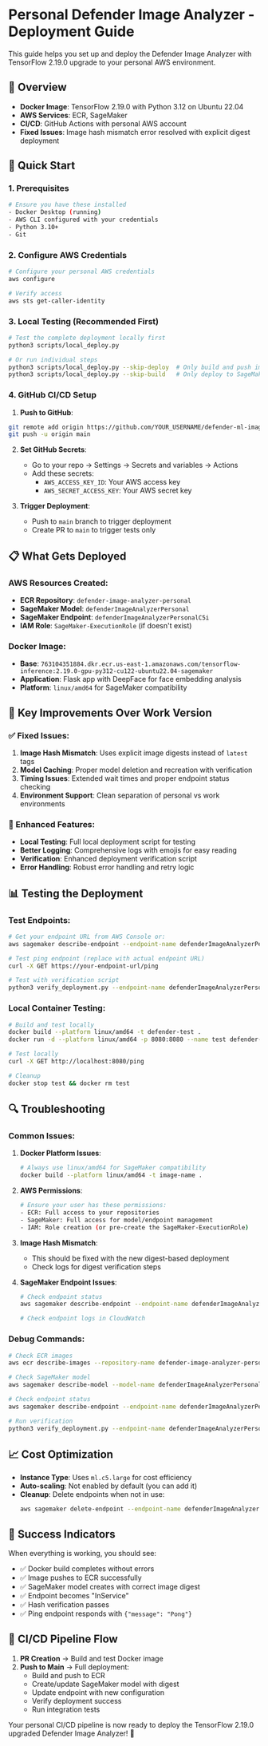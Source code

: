 # Personal Defender Image Analyzer - Deployment Guide

This guide helps you set up and deploy the Defender Image Analyzer with TensorFlow 2.19.0 upgrade to your personal AWS environment.

## 🎯 Overview

- **Docker Image**: TensorFlow 2.19.0 with Python 3.12 on Ubuntu 22.04
- **AWS Services**: ECR, SageMaker
- **CI/CD**: GitHub Actions with personal AWS account
- **Fixed Issues**: Image hash mismatch error resolved with explicit digest deployment

## 🚀 Quick Start

### 1. Prerequisites

```bash
# Ensure you have these installed
- Docker Desktop (running)
- AWS CLI configured with your credentials
- Python 3.10+
- Git
```

### 2. Configure AWS Credentials

```bash
# Configure your personal AWS credentials
aws configure

# Verify access
aws sts get-caller-identity
```

### 3. Local Testing (Recommended First)

```bash
# Test the complete deployment locally first
python3 scripts/local_deploy.py

# Or run individual steps
python3 scripts/local_deploy.py --skip-deploy  # Only build and push image
python3 scripts/local_deploy.py --skip-build   # Only deploy to SageMaker
```

### 4. GitHub CI/CD Setup

1. **Push to GitHub**:
```bash
git remote add origin https://github.com/YOUR_USERNAME/defender-ml-image-analyzer-dev.git
git push -u origin main
```

2. **Set GitHub Secrets**:
   - Go to your repo → Settings → Secrets and variables → Actions
   - Add these secrets:
     - `AWS_ACCESS_KEY_ID`: Your AWS access key
     - `AWS_SECRET_ACCESS_KEY`: Your AWS secret key

3. **Trigger Deployment**:
   - Push to `main` branch to trigger deployment
   - Create PR to `main` to trigger tests only

## 📋 What Gets Deployed

### AWS Resources Created:
- **ECR Repository**: `defender-image-analyzer-personal`
- **SageMaker Model**: `defenderImageAnalyzerPersonal`  
- **SageMaker Endpoint**: `defenderImageAnalyzerPersonalC5i`
- **IAM Role**: `SageMaker-ExecutionRole` (if doesn't exist)

### Docker Image:
- **Base**: `763104351884.dkr.ecr.us-east-1.amazonaws.com/tensorflow-inference:2.19.0-gpu-py312-cu122-ubuntu22.04-sagemaker`
- **Application**: Flask app with DeepFace for face embedding analysis
- **Platform**: `linux/amd64` for SageMaker compatibility

## 🔧 Key Improvements Over Work Version

### ✅ Fixed Issues:
1. **Image Hash Mismatch**: Uses explicit image digests instead of `latest` tags
2. **Model Caching**: Proper model deletion and recreation with verification
3. **Timing Issues**: Extended wait times and proper endpoint status checking
4. **Environment Support**: Clean separation of personal vs work environments

### 🚀 Enhanced Features:
- **Local Testing**: Full local deployment script for testing
- **Better Logging**: Comprehensive logs with emojis for easy reading
- **Verification**: Enhanced deployment verification script
- **Error Handling**: Robust error handling and retry logic

## 📊 Testing the Deployment

### Test Endpoints:

```bash
# Get your endpoint URL from AWS Console or:
aws sagemaker describe-endpoint --endpoint-name defenderImageAnalyzerPersonalC5i

# Test ping endpoint (replace with actual endpoint URL)
curl -X GET https://your-endpoint-url/ping

# Test with verification script
python3 verify_deployment.py --endpoint-name defenderImageAnalyzerPersonalC5i
```

### Local Container Testing:

```bash
# Build and test locally
docker build --platform linux/amd64 -t defender-test .
docker run -d --platform linux/amd64 -p 8080:8080 --name test defender-test

# Test locally
curl -X GET http://localhost:8080/ping

# Cleanup
docker stop test && docker rm test
```

## 🔍 Troubleshooting

### Common Issues:

1. **Docker Platform Issues**:
   ```bash
   # Always use linux/amd64 for SageMaker compatibility
   docker build --platform linux/amd64 -t image-name .
   ```

2. **AWS Permissions**:
   ```bash
   # Ensure your user has these permissions:
   - ECR: Full access to your repositories
   - SageMaker: Full access for model/endpoint management
   - IAM: Role creation (or pre-create the SageMaker-ExecutionRole)
   ```

3. **Image Hash Mismatch**:
   - This should be fixed with the new digest-based deployment
   - Check logs for digest verification steps

4. **SageMaker Endpoint Issues**:
   ```bash
   # Check endpoint status
   aws sagemaker describe-endpoint --endpoint-name defenderImageAnalyzerPersonalC5i
   
   # Check endpoint logs in CloudWatch
   ```

### Debug Commands:

```bash
# Check ECR images
aws ecr describe-images --repository-name defender-image-analyzer-personal

# Check SageMaker model
aws sagemaker describe-model --model-name defenderImageAnalyzerPersonal

# Check endpoint status
aws sagemaker describe-endpoint --endpoint-name defenderImageAnalyzerPersonalC5i

# Run verification
python3 verify_deployment.py --endpoint-name defenderImageAnalyzerPersonalC5i
```

## 📈 Cost Optimization

- **Instance Type**: Uses `ml.c5.large` for cost efficiency
- **Auto-scaling**: Not enabled by default (you can add it)
- **Cleanup**: Delete endpoints when not in use:
  ```bash
  aws sagemaker delete-endpoint --endpoint-name defenderImageAnalyzerPersonalC5i
  ```

## 🎉 Success Indicators

When everything is working, you should see:
- ✅ Docker build completes without errors
- ✅ Image pushes to ECR successfully  
- ✅ SageMaker model creates with correct image digest
- ✅ Endpoint becomes "InService"
- ✅ Hash verification passes
- ✅ Ping endpoint responds with `{"message": "Pong"}`

## 🔄 CI/CD Pipeline Flow

1. **PR Creation** → Build and test Docker image
2. **Push to Main** → Full deployment:
   - Build and push to ECR
   - Create/update SageMaker model with digest
   - Update endpoint with new configuration
   - Verify deployment success
   - Run integration tests

Your personal CI/CD pipeline is now ready to deploy the TensorFlow 2.19.0 upgraded Defender Image Analyzer! 🚀